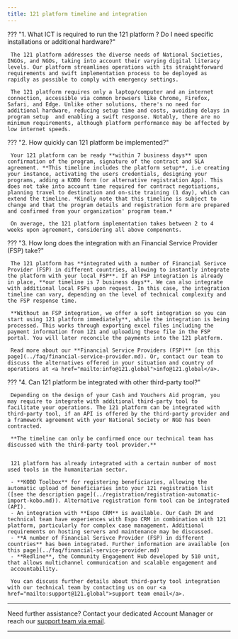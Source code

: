 ```yaml
---
title: 121 platform timeline and integration
---
```




??? "1. What ICT is required to run the 121 platform ? Do I need specific installations or additional hardware?"

     The 121 platform addresses the diverse needs of National Societies, INGOs, and NGOs, taking into account their varying digital literacy levels. Our platform streamlines operations with its straightforward requirements and swift implementation process to be deployed as rapidly as possible to comply with emergency settings.

     The 121 platform requires only a laptop/computer and an internet connection, accessible via common browsers like Chrome, Firefox, Safari, and Edge. Unlike other solutions, there's no need for additional hardware, reducing setup time and costs, avoiding delays in program setup  and enabling a swift response. Notably, there are no minimum requirements, although platform performance may be affected by low internet speeds.

??? "2. How quickly can 121 platform be implemented?"
     
     Your 121 platform can be ready **within 7 business days** upon confirmation of the program, signature of the contract and SLA agreement. **This timeline includes the platform setup**, i.e creating your instance, activating the users credentials, designing your programs, adding a KOBO form (or alternative registration App). This does not take into account time required for contract negotiations, planning travel to destination and on-site training (1 day), which can extend the timeline. *Kindly note that this timeline is subject to change and that the program details and registration form are prepared and confirmed from your organization' program team.*

     On average, the 121 platform implementation takes between 2 to 4 weeks upon agreement, considering all above components.
     

??? "3. How long does the integration with an Financial Service Provider (FSP) take?"

     The 121 platform has **integrated with a number of Financial Serivce Provider (FSP) in different countries, allowing to instantly integrate the platform with your local FSP**. If an FSP integration is already in place, **our timeline is 7 business days**. We can also integrate with additional local FSPs upon request. In this case, the integration timeline can vary, depending on the level of technical complexity and the FSP response time.

     **Without an FSP integration, we offer a soft integration so you can start using 121 platform immediately**, while the integration is being processed. This works through exporting excel files including the payment information from 121 and uploading these file in the FSP portal. You will later reconcile the payments into the 121 platform. 
     
     Read more about our **Financial Service Providers (FSP)** [on this page](../faq/financial-service-provider.md). Or, contact our team to discuss the alternatives offered in your situation and country of operations at <a href="mailto:info@121.global">info@121.global</a>.

??? "4. Can 121 platform be integrated with other third-party tool?"

     Depending on the design of your Cash and Vouchers Aid program, you may require to integrate with additional third-party tool to facilitate your operations. The 121 platform can be integrated with third-party tool, if an API is offered by the third-party provider and a framework agreement with your National Society or NGO has been contracted. 

     **The timeline can only be confirmed once our technical team has discussed with the third-party tool provider.** 


     121 platform has already integrated with a certain number of most used tools in the humanitarian sector. 
     
     - **KOBO Toolbox** for registering beneficiaries, allowing the automatic upload of beneficiaries into your 121 registration list ([see the description page](../registration/registration-automatic-import-kobo.md)). Alternative registration form tool can be integrated (API).
     - An integration with **Espo CRM** is available. Our Cash IM and technical team have experiences with Espo CRM in combination with 121 platform, particularly for complex case management. Additional requirements on hosting servers and maintenance may be discussed.
     - **A number of Financial Serivce Provider (FSP) in different countries** has been integrated. Further information are available [on this page](../faq/financial-service-provider.md)
     - **Redline**, the Community Engagement Hub developed by 510 unit, that allows multichannel communication and scalable engagement and
     accountability.

     You can discuss further details about third-party tool integration with our technical team by contacting us on our <a href="mailto:support@121.global">support team email</a>.

    

    


____
Need further assistance? Contact your dedicated Account Manager or reach our <a href="mailto:support@121.global">support team via email</a>.
___
